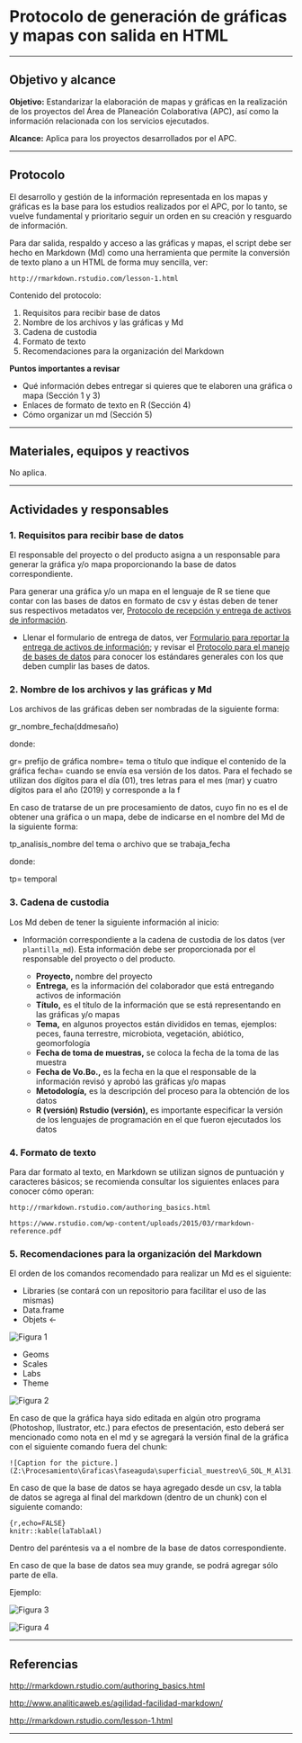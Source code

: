 # Protocolo de generación de gráficas y mapas con salida en HTML

* * *

## Objetivo y alcance

**Objetivo:** Estandarizar la elaboración de mapas y gráficas en la realización de los proyectos del Área de Planeación Colaborativa (APC), así como la información relacionada con los servicios ejecutados.

**Alcance:** Aplica para los proyectos desarrollados por el APC.

* * *

## Protocolo

El desarrollo y gestión de la información representada en los mapas y gráficas es la base para los estudios realizados por el APC, por lo tanto, se vuelve fundamental y prioritario seguir un orden en su creación y resguardo de información.

Para dar salida, respaldo y acceso a las gráficas y mapas, el script debe ser hecho en Markdown (Md) como una herramienta que permite la conversión de texto plano a un HTML de forma muy sencilla, ver:

```
http://rmarkdown.rstudio.com/lesson-1.html
```
Contenido del protocolo:

1. Requisitos para recibir base de datos
2. Nombre de los archivos y las gráficas y Md
3. Cadena de custodia
4. Formato de texto 
5. Recomendaciones para la organización del Markdown

**Puntos importantes a revisar**

* Qué información debes entregar si quieres que te elaboren una gráfica o mapa (Sección 1 y 3)
* Enlaces de formato de texto en R (Sección 4)
* Cómo organizar un md (Sección 5)

* * *

## Materiales, equipos y reactivos

No aplica.

* * *

## Actividades y responsables

### 1. Requisitos para recibir base de datos

El responsable del proyecto o del producto asigna a un responsable para generar la gráfica y/o mapa proporcionando la base de datos correspondiente.

Para generar una gráfica y/o un mapa en el lenguaje de R se tiene que contar con las bases de datos en formato de csv y éstas deben de tener sus respectivos metadatos ver, [Protocolo de recepción y entrega de activos de información](lancis_fed_pcr.html).

*	Llenar el formulario de entrega de datos, ver [Formulario para reportar la entrega de activos de información](https://goo.gl/forms/cTrYr1Yo0BahmYc63); y revisar el [Protocolo para el manejo de bases de datos](protocolo_manejo_bd.html) para conocer los estándares generales con los que deben cumplir las bases de datos.

### 2. Nombre de los archivos y las gráficas y Md

Los archivos de las gráficas deben ser nombradas de la siguiente forma:

gr_nombre_fecha(ddmesaño)

donde:

gr= prefijo de gráfica
nombre= tema o título que indique el contenido de la gráfica
fecha= cuando se envía esa versión de los datos. Para el fechado se utilizan dos dígitos para el día (01), tres letras para el mes (mar) y cuatro dígitos para el año (2019) y corresponde a la f

En caso de tratarse de un pre procesamiento de datos, cuyo fin no es el de obtener una gráfica o un mapa, debe de indicarse en el nombre del Md de la siguiente forma:

tp_analisis_nombre del tema o archivo que se trabaja_fecha

donde:

tp= temporal

### 3. Cadena de custodia

Los Md deben de tener la siguiente información al inicio:

* Información correspondiente a la cadena de custodia de los datos (ver `plantilla_md`). Esta información debe ser proporcionada por el responsable del proyecto o del producto.

  * __Proyecto,__ nombre del proyecto
  * __Entrega,__ es la información del colaborador que está entregando activos de información
  * __Título,__ es el título de la información que se está representando en las gráficas y/o mapas
  * __Tema,__ en algunos proyectos están divididos en temas, ejemplos: peces, fauna terrestre, microbiota, vegetación, abiótico, geomorfología
  * __Fecha de toma de muestras,__ se coloca la fecha de la toma de las muestra
  * __Fecha de Vo.Bo.,__ es la fecha en la que el responsable de la información revisó y aprobó las gráficas y/o mapas
  * __Metodología,__ es la descripción del proceso para la obtención de los datos
  * __R (versión) Rstudio (versión),__ es importante especificar la versión de los lenguajes de programación en el que fueron ejecutados los datos


### 4. Formato de texto 

Para dar formato al texto, en Markdown se utilizan signos de puntuación y caracteres básicos; se recomienda consultar los siguientes enlaces para conocer cómo operan:

```
http://rmarkdown.rstudio.com/authoring_basics.html
```
```
https://www.rstudio.com/wp-content/uploads/2015/03/rmarkdown-reference.pdf

```

### 5. Recomendaciones para la organización del Markdown

El orden de los comandos recomendado para realizar un Md es el siguiente:

* Libraries (se contará con un repositorio para facilitar el uso de las mismas)
*	Data.frame
*	Objets <-

![Figura 1](fi_protocolo_rmd_objects.png)

*	Geoms
* Scales
*	Labs
*	Theme

![Figura 2](fi_protocolo_rmd_theme.png)

En caso de que la gráfica haya sido editada en algún otro programa (Photoshop, Ilustrator, etc.) para efectos de presentación, esto deberá ser mencionado como nota en el md y se agregará la versión final de la gráfica con el siguiente comando fuera del chunk:

```
![Caption for the picture.] (Z:\Procesamiento\Graficas\faseaguda\superficial_muestreo\G_SOL_M_Al31.png)
```

En caso de que la base de datos se haya agregado desde un csv, la tabla de datos se agrega al final del markdown (dentro de un chunk) con el siguiente comando:

```
{r,echo=FALSE}
knitr::kable(laTablaAl)
```

Dentro del paréntesis va a el nombre de la base de datos correspondiente.

En caso de que la base de datos sea muy grande, se podrá agregar sólo parte de ella.

Ejemplo:

![Figura 3](fi_protocolo_rmd_datos.png)

![Figura 4](fi_protocolo_rmd_mapa.png)

* * *

## Referencias


http://rmarkdown.rstudio.com/authoring_basics.html

http://www.analiticaweb.es/agilidad-facilidad-markdown/

http://rmarkdown.rstudio.com/lesson-1.html

* * *
